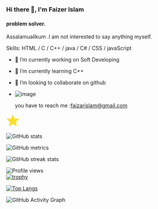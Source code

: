 ### Hi there 👋, I'm Faizer Islam
#### problem solver.
Assalamualikum .I am not interested to say anything myself.

Skills: HTML / C / C++ / java / C# / CSS / javaScript

- 🔭 I’m currently working on  Soft Developing  
- 🌱 I’m currently learning C++ 
- 👯 I’m looking to collaborate on github 
-  ![image](https://user-images.githubusercontent.com/99070117/185186658-3248f731-aaa4-45b2-9380-9314e2a24aa2.png)

    you have to reach me :faizarislam@gmail.com

<a href='https://stars.github.com/'><img src='https://raw.githubusercontent.com/acervenky/animated-github-badges/master/assets/starbadge.gif' width='35' height='35'></a> 

![GitHub stats](https://github-readme-stats.vercel.app/api?username=faizer001&show_icons=true)  

![GitHub metrics](https://metrics.lecoq.io/faizer001)  

![GitHub streak stats](https://github-readme-streak-stats.herokuapp.com/?user=faizer001)  

![Profile views](https://gpvc.arturio.dev/faizer001)  
[![trophy](https://github-profile-trophy.vercel.app/?username=faizer001)](https://github.com/ryo-ma/github-profile-trophy)

[![Top Langs](https://github-readme-stats.vercel.app/api/top-langs/?username=faizer001)](https://github.com/anuraghazra/github-readme-stats)

![GitHub Activity Graph](https://activity-graph.herokuapp.com/graph?username=faizer001)  

